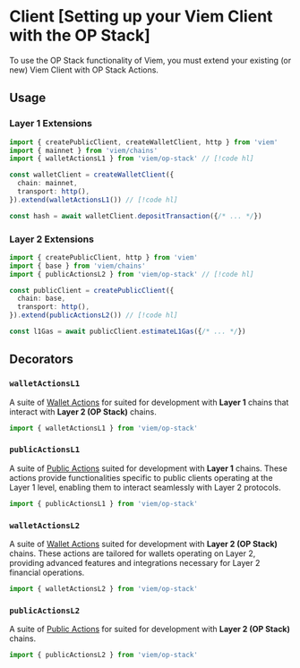 # Client [Setting up your Viem Client with the OP Stack]

To use the OP Stack functionality of Viem, you must extend your existing (or new) Viem Client with OP Stack Actions.

## Usage

### Layer 1 Extensions

```ts
import { createPublicClient, createWalletClient, http } from 'viem'
import { mainnet } from 'viem/chains'
import { walletActionsL1 } from 'viem/op-stack' // [!code hl]

const walletClient = createWalletClient({
  chain: mainnet,
  transport: http(),
}).extend(walletActionsL1()) // [!code hl]

const hash = await walletClient.depositTransaction({/* ... */})
```

### Layer 2 Extensions

```ts
import { createPublicClient, http } from 'viem'
import { base } from 'viem/chains'
import { publicActionsL2 } from 'viem/op-stack' // [!code hl]

const publicClient = createPublicClient({
  chain: base,
  transport: http(),
}).extend(publicActionsL2()) // [!code hl]

const l1Gas = await publicClient.estimateL1Gas({/* ... */})
```

## Decorators

### `walletActionsL1`

A suite of [Wallet Actions](/op-stack/actions/estimateL1Gas) for suited for development with **Layer 1** chains that interact with **Layer 2 (OP Stack)** chains.

```ts
import { walletActionsL1 } from 'viem/op-stack'
```

### `publicActionsL1`

A suite of [Public Actions](/op-stack/actions/getTimeToProve) suited for development with **Layer 1** chains. These actions provide functionalities specific to public clients operating at the Layer 1 level, enabling them to interact seamlessly with Layer 2 protocols.

```ts
import { publicActionsL1 } from 'viem/op-stack'
```

### `walletActionsL2`

A suite of [Wallet Actions](/op-stack/actions/estimateL1Fee) suited for development with **Layer 2 (OP Stack)** chains. These actions are tailored for wallets operating on Layer 2, providing advanced features and integrations necessary for Layer 2 financial operations.

```ts
import { walletActionsL2 } from 'viem/op-stack'
```

### `publicActionsL2`

A suite of [Public Actions](/op-stack/actions/estimateL1Gas) for suited for development with **Layer 2 (OP Stack)** chains.

```ts
import { publicActionsL2 } from 'viem/op-stack'
```
